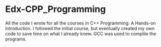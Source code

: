 # Edx-CPP_Programming
All the code I wrote for all the courses in C++ Programming: A Hands-on Introduction.
I followed the initial course, but eventually created my own code to save time on what I already knew. GCC was used to complile the programs.
